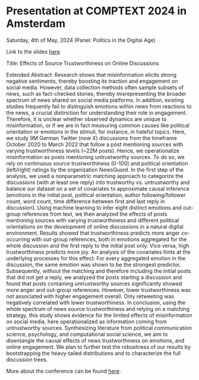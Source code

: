 # Presentation at COMPTEXT 2024 in Amsterdam
Saturday, 4th of May, 2024 (Panel: Politics in the Digital Age)

Link to the slides [here](https://julaluehring.github.io/emo_discussions_comptext/)

Title: Effects of Source Trustworthiness on Online Discussions 

Extended Abstract:
Research shows that misinformation elicits strong negative sentiments, thereby boosting its traction and engagement on social media. However, data collection methods often sample subsets of news, such as fact-checked stories, thereby misrepresenting the broader spectrum of news shared on social media platforms. In addition, existing studies frequently fail to distinguish emotions within news from reactions to the news, a crucial distinction for understanding their role in engagement. Therefore, it is unclear whether observed dynamics are unique to misinformation, or if we are in fact measuring common causes like political orientation or emotions in the stimuli, for instance, in hateful topics. Here, we study 9M German Twitter (now X) discussions from the timeframe October 2020 to March 2022 that follow a post mentioning sources with varying trustworthiness levels (~22M posts). Hence, we operationalize misinformation as posts mentioning untrustworthy sources. To do so, we rely on continuous source trustworthiness (0-100) and political orientation (left/right) ratings by the organization NewsGuard. 
In the first step of the analysis, we used a nonparametric matching approach to categorize the discussions (with at least one reply) into trustworthy vs. untrustworthy and balance our dataset on a set of covariates to approximate causal inference (emotions in the initial post, political orientation, author following/follower count, word count, time difference between first and last reply in discussion). Using machine learning to infer eight distinct emotions and out-group references from text, we then analyzed the effects of posts mentioning sources with varying trustworthiness and different political orientations on the development of online discussions in a natural digital environment. Results showed that trustworthiness predicts more anger co-occurring with out-group references, both in emotions aggregated for the whole discussion and the first reply to the initial post only. Vice versa, high trustworthiness predicts more joy. An analysis of the covariates hints at the underlying processes for this effect: For every aggregated emotion in the discussion, the same emotion was shown to be the strongest predictor. 
Subsequently, without the matching and therefore including the initial posts that did not get a reply, we analyzed the posts starting a discussion and found that posts containing untrustworthy sources significantly showed more anger and out-group references. However, lower trustworthiness was not associated with higher engagement overall. Only retweeting was negatively correlated with lower trustworthiness.
In conclusion, using the whole spectrum of news source trustworthiness and relying on a matching strategy, this study shows evidence for the limited effects of misinformation on social media, here operationalized as information coming from untrustworthy sources. Synthesizing literature from political communication science, psychology, and computational social science, we aim to disentangle the causal effects of news trustworthiness on emotions, and online engagement. We plan to further test the robustness of our results by bootstrapping the heavy-tailed distributions and to characterize the full discussion trees. 


More about the conference can be found [here](https://comptext24.vercel.app/).

